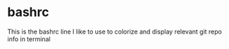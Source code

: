 # bashrc

This is the bashrc line I like to use to colorize and display relevant git repo info in terminal
